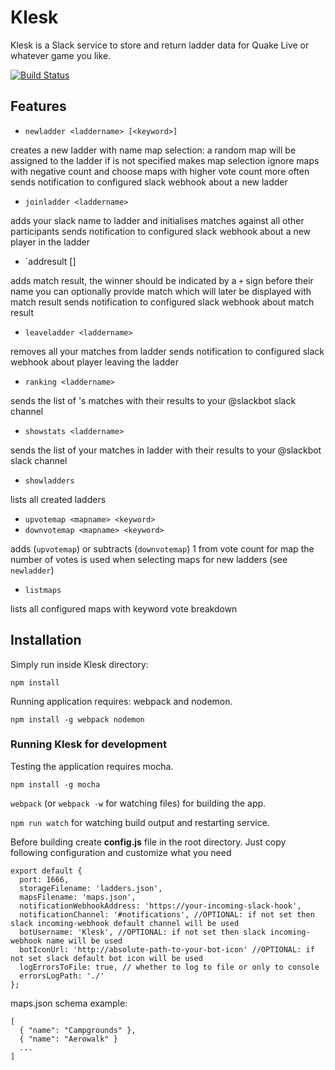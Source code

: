 # Klesk
Klesk is a Slack service to store and return ladder data for Quake Live or whatever game you like.

[![Build Status](https://travis-ci.org/TheOneYouDontLike/Klesk.svg?branch=master)](https://travis-ci.org/TheOneYouDontLike/Klesk)

## Features
- `newladder <laddername> [<keyword>]`

creates a new ladder with name <laddername>
map selection: a random map will be assigned to the ladder if <keyword> is not specified
<keyword> makes map selection ignore maps with negative <keyword> count and choose maps with higher <keyword> vote count more often
sends notification to configured slack webhook about a new ladder

- `joinladder <laddername>`

adds your slack name to ladder <laddername> and initialises matches against all other participants
sends notification to configured slack webhook about a new player in the ladder

- `addresult <laddername> <player1> <player2> [<score>]

adds match result, the winner should be indicated by a `+` sign before their name
you can optionally provide match <score> which will later be displayed with match result
sends notification to configured slack webhook about match result

- `leaveladder <laddername>`

removes all your matches from ladder <laddername>
sends notification to configured slack webhook about player leaving the ladder

- `ranking <laddername>`

sends the list of <laddername>'s matches with their results to your @slackbot slack channel

- `showstats <laddername>`

sends the list of your matches in ladder <laddername> with their results to your @slackbot slack channel

- `showladders`

lists all created ladders

- `upvotemap <mapname> <keyword>`
- `downvotemap <mapname> <keyword>`

adds (`upvotemap`) or subtracts (`downvotemap`) 1 from vote <keyword> count for map <mapname>
the number of votes is used when selecting maps for new ladders (see `newladder`)

- `listmaps`

lists all configured maps with keyword vote breakdown

## Installation
Simply run inside Klesk directory:

`npm install`

Running application requires: webpack and nodemon.

`npm install -g webpack nodemon`

### Running Klesk for development
Testing the application requires mocha.

`npm install -g mocha`

`webpack` (or `webpack -w` for watching files) for building the app.

`npm run watch` for watching build output and restarting service.

Before building create **config.js** file in the root directory.
Just copy following configuration and customize what you need

```
export default {
  port: 1666,
  storageFilename: 'ladders.json',
  mapsFilename: 'maps.json',
  notificationWebhookAddress: 'https://your-incoming-slack-hook',
  notificationChannel: '#notifications', //OPTIONAL: if not set then slack incoming-webhook default channel will be used
  botUsername: 'Klesk', //OPTIONAL: if not set then slack incoming-webhook name will be used
  botIconUrl: 'http://absolute-path-to-your-bot-icon' //OPTIONAL: if not set slack default bot icon will be used
  logErrorsToFile: true, // whether to log to file or only to console
  errorsLogPath: './'
};
```

maps.json schema example:

```
[
  { "name": "Campgrounds" },
  { "name": "Aerowalk" }
  ...
]
```
